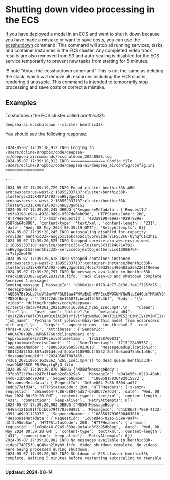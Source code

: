 # Shutting down video processing in the ECS 

If you have deployed a model in an ECS and want to shut it down because you have made a mistake or want to save costs, 
you can use the [ecsshutdown](/commands/ecsshutdown) command.  This command will stop
all running services, tasks, and container instances in the ECS cluster. Any completed video track results are also 
removed from S3 and auto-scaling is disabled for the ECS service temporarily to prevent new tasks from starting for 5 minutes.

!!! note "About the ecsshutdown command"
This is not the same as deleting the stack, which will remove all resources including the ECS cluster,
rendering it unusable.  This command is intended to temporarily stop processing and save costs or correct a mistake.

## Examples

To shutdown the ECS cluster called *benthic33k*:

```
deepsea-ai ecsshutdown --cluster benthic33k
```

 
You should see the following response:

```

2024-05-07 17:39:18,912 INFO Logging to /Users/dcline/Dropbox/code/deepsea-ai/deepsea_ai/commands/ecsshutdown_20240508.log
2024-05-07 17:39:18,912 INFO =============== Config file /Users/dcline/Dropbox/code/deepsea-ai/deepsea_ai/config/config.ini =================

...

2024-05-07 17:39:19,729 INFO Found cluster benthic33k ARN arn:aws:ecs:us-west-2:168552337187:cluster/benthic33k-clustery5x315k4871A792-5nHEy3gwdISI
arn:aws:ecs:us-west-2:168552337187:cluster/benthic33k-clustery5x315k4871A792-5nHEy3gwdISI
2024-05-07 17:39:20,245 DEBUG {'ResponseMetadata': {'RequestId': 'e93a9198-e9ea-4928-989e-9587da64b898', 'HTTPStatusCode': 200, 'HTTPHeaders': {'x-amzn-requestid': 'e93a9198-e9ea-4928-989e-9587da64b898', 'content-type': 'text/xml', 'content-length': '231', 'date': 'Wed, 08 May 2024 00:39:19 GMT'}, 'RetryAttempts': 0}}
2024-05-07 17:39:20,245 INFO Autoscaling disabled for capacity provider benthic33k-asgy5x315kcapacityprovider21F5C2F6-0yhqf6Ix2hIL
2024-05-07 17:39:20,525 INFO Stopped service arn:aws:ecs:us-west-2:168552337187:service/benthic33k-clustery5x315k4871A792-5nHEy3gwdISI/benthic33k-serviceobjectObjectService10D8676F-bc7xtyXkwlMH
2024-05-07 17:39:20,618 INFO Stopped container instance arn:aws:ecs:us-west-2:168552337187:container-instance/benthic33k-clustery5x315k4871A792-5nHEy3gwdISI/4d5c7a9d295c490a82a2ea22d1f9e0ae
2024-05-07 17:39:20,797 INFO No messages available in benthic33k-trackC8D9330E-wgSOCZUJzVC8.fifo. Track clean-up and shutdown complete
Received 1 messages
Sending message {'MessageId': 'a060e1ec-6f70-4c77-8c3d-fe41f725fd75', 'ReceiptHandle': 'AQEBA7BiOsLpJtuVYJmvVPP3LB1uw4PWVzEeDhVPFEccBWOXbNYQwNlpEW4GdcYMRhCVGRj05IKoyed+l/gyN8NdJ3lbcLWJLuPv16Yc5C4J7X8M4ximabObJTrPiAArDldeAAFG0A3qe9ITG+8mxQ9CniQVQcUU0XXy1tp4cE9Tt+odNn4wK8GTT+S9h4xdqCqtyAeZToobScRkyeVN2jADedD1edkINz2KbCsMsZc7+t4GV59x1QhVdHq0yvF6XZYcvhJW30pccyBNEEDrOm/KxWMppgEponAbgCAIUQ95KjgwNGX+8VXDuUz3GyACKsUN', 'MD5OfBody': 'ff91f22db46e165071cbea443f52c3bf', 'Body': '{\n    "video": "dcline/Dropbox/code/deepsea-ai/tests/data/V4361_20211006T163856Z_h265_1sec.mp4",\n    "clean": "True",\n    "user_name": "dcline",\n    "metadata_b64": "eyJtZXNzYWdlX3V1aWQiOiAiZWIxYjViYTgtNmMwOC00YTJiLWI5ZjEtMjIyYzViNTI1YzZlIn0=",\n    "job_name": "Pycharm test yolov5x-mbay-benthic model from ecsprocess with args",\n    "args": "--agnostic-nms --iou-thres=0.2 --conf-thres=0.001"\n}', 'Attributes': {'SenderId': 'AROAX7NYOBNLHGR6NT7GO:dcline@mbari.org', 'ApproximateFirstReceiveTimestamp': '1715128760831', 'ApproximateReceiveCount': '1', 'SentTimestamp': '1715128495537', 'SequenceNumber': '18885816968567023616', 'MessageDeduplicationId': '80132457153d857a101d4cedf5db1e710590b1f5552f2bff0e3add75a5c1a56c', 'MessageGroupId': '20240508T003455-V4361_20211006T163856Z_h265_1sec.mp4'}} to dead queue benthic33k-dead9A6F9BCE-P8fRoyrLgBjO.fifo
2024-05-07 17:39:20,870 DEBUG {'MD5OfMessageBody': '97db372cf9aee247cff4aba2c6e329a6', 'MessageId': 'a041e56c-0219-40ab-a4c0-21bba0c79348', 'SequenceNumber': '18885817036492015872', 'ResponseMetadata': {'RequestId': '3e5ae064-7c86-5804-ad57-bed0b77efd34', 'HTTPStatusCode': 200, 'HTTPHeaders': {'x-amzn-requestid': '3e5ae064-7c86-5804-ad57-bed0b77efd34', 'date': 'Wed, 08 May 2024 00:39:20 GMT', 'content-type': 'text/xml', 'content-length': '431', 'connection': 'keep-alive'}, 'RetryAttempts': 0}}
2024-05-07 17:39:20,902 DEBUG {'MD5OfMessageBody': '648a41216191ffbcb6b794f70a69d921', 'MessageId': 'd41b86af-70e9-4f32-b39f-a69e91123372', 'SequenceNumber': '18885817036500463616', 'ResponseMetadata': {'RequestId': '1c8b8d46-02a5-539e-9af4-d3f2c95db6ae', 'HTTPStatusCode': 200, 'HTTPHeaders': {'x-amzn-requestid': '1c8b8d46-02a5-539e-9af4-d3f2c95db6ae', 'date': 'Wed, 08 May 2024 00:39:20 GMT', 'content-type': 'text/xml', 'content-length': '431', 'connection': 'keep-alive'}, 'RetryAttempts': 0}}
2024-05-07 17:39:20,902 INFO No messages available in benthic33k-videoC740E53C-qG4Vah2lWyhV.fifo. Video shutdown complete. No videos were being processed during shutdown.
2024-05-07 17:39:20,902 INFO Shutdown of ECS cluster benthic33k complete. Waiting 5 minutes before restarting autoscaling to reenable 

```

---
**Updated: 2024-08-14**